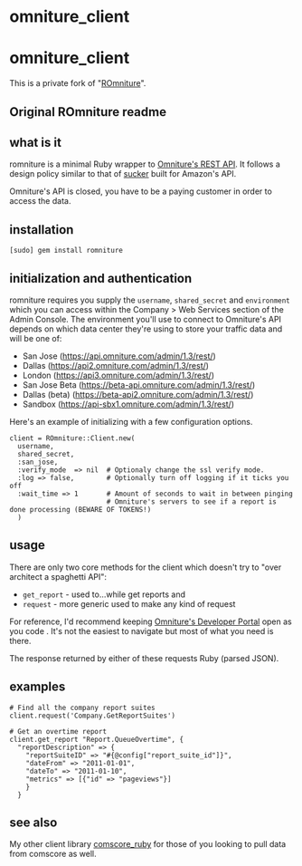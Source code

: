 omniture_client
===============
# omniture_client
This is a private fork of "[ROmniture](https://github.com/RobGoretsky/ROmniture)".

Original ROmniture readme
-------------------------

## what is it
romniture is a minimal Ruby wrapper to [Omniture's REST API](http://developer.omniture.com).  It follows a design policy similar to that of [sucker](https://rubygems.org/gems/sucker) built for Amazon's API.

Omniture's API is closed, you have to be a paying customer in order to access the data.

## installation
    [sudo] gem install romniture

## initialization and authentication
romniture requires you supply the `username`, `shared_secret` and `environment` which you can access within the Company > Web Services section of the Admin Console.  The environment you'll use to connect to Omniture's API depends on which data center they're using to store your traffic data and will be one of:

* San Jose (https://api.omniture.com/admin/1.3/rest/)
* Dallas (https://api2.omniture.com/admin/1.3/rest/)
* London (https://api3.omniture.com/admin/1.3/rest/)
* San Jose Beta (https://beta-api.omniture.com/admin/1.3/rest/)
* Dallas (beta) (https://beta-api2.omniture.com/admin/1.3/rest/)
* Sandbox (https://api-sbx1.omniture.com/admin/1.3/rest/)

Here's an example of initializing with a few configuration options.

    client = ROmniture::Client.new(
      username, 
      shared_secret, 
      :san_jose, 
      :verify_mode  => nil  # Optionaly change the ssl verify mode.
      :log => false,        # Optionally turn off logging if it ticks you off
      :wait_time => 1       # Amount of seconds to wait in between pinging 
                            # Omniture's servers to see if a report is done processing (BEWARE OF TOKENS!)
      )
    
## usage
There are only two core methods for the client which doesn't try to "over architect a spaghetti API":

* `get_report` - used to...while get reports and
* `request` - more generic used to make any kind of request

For reference, I'd recommend keeping [Omniture's Developer Portal](http://developer.omniture.com) open as you code .  It's not the easiest to navigate but most of what you need is there.

The response returned by either of these requests Ruby (parsed JSON).

## examples
    # Find all the company report suites
    client.request('Company.GetReportSuites')
    
    # Get an overtime report
    client.get_report "Report.QueueOvertime", {
      "reportDescription" => {
        "reportSuiteID" => "#{@config["report_suite_id"]}",
        "dateFrom" => "2011-01-01",
        "dateTo" => "2011-01-10",
        "metrics" => [{"id" => "pageviews"}]
        }
      }

## see also
My other client library [comscore_ruby](https://github.com/msukmanowsky/comscore_ruby) for those of you looking to pull data from comscore as well.